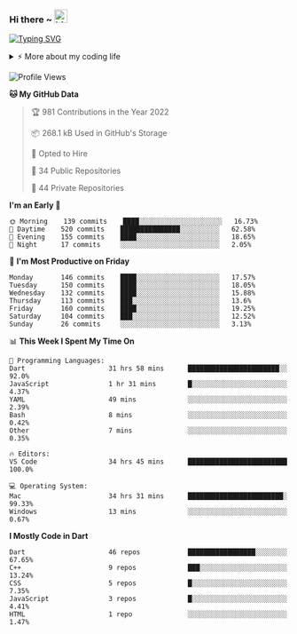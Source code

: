
### Hi there ~ <img src="https://user-images.githubusercontent.com/1303154/88677602-1635ba80-d120-11ea-84d8-d263ba5fc3c0.gif" width="24px" alt="hi">
<!-- ## I'm [Sinnoor C](https://sinnoor.in) 👨🏻‍💻 -->
<!-- 
a passionate self-taught **Flutter** developer and **UI/UX enthusiast** .My passion for software lies with dreaming up ideas and making them come true with elegant interfaces.I take great care in the experience, architecture, and code quality of the things I build. -->
 
[![Typing SVG](https://readme-typing-svg.demolab.com?font=Fira+Code&pause=1000&color=17F732&width=435&lines=Flutter+%7C+Swift+%7C+Vue+%7C+Laravel;Expertise+in+Mobile+Development+)](https://git.io/typing-svg)
 
<details>
<summary>⚡️ More about my coding life</summary>
<br />
 
Languages and tools:

<a href= "https://dart.dev/"><img src = "https://img.shields.io/badge/dart-%230175C2.svg?style=for-the-badge&logo=dart&logoColor=white"/></a>
<a href= "https://flutter.dev/"><img src = "https://img.shields.io/badge/Flutter-%2302569B.svg?style=for-the-badge&logo=Flutter&logoColor=white"/></a>
<a href= "https://www.adobe.com/in/products/xd.html"><img src = "https://img.shields.io/badge/Adobe%20XD-470137?style=for-the-badge&logo=Adobe%20XD&logoColor=#FF61F6"/></a>
<a href= "https://github.com/"><img src = "https://img.shields.io/badge/github-%23121011.svg?style=for-the-badge&logo=github&logoColor=white"/></a>
<a href= "https://firebase.google.com/"><img src = "https://img.shields.io/badge/firebase-%23039BE5.svg?style=for-the-badge&logo=firebase"/></a>
<a href= "https://developer.android.com/studio"><img src = "https://img.shields.io/badge/Android_Studio-3DDC84?style=for-the-badge&logo=android-studio&logoColor=white"/></a>
<a href= "https://code.visualstudio.com/"><img src = "https://img.shields.io/badge/Visual_Studio_Code-0078D4?style=for-the-badge&logo=visual%20studio%20code&logoColor=white"/></a>
![Laravel](https://img.shields.io/badge/laravel-%23FF2D20.svg?style=for-the-badge&logo=laravel&logoColor=white)
![Heroku](https://img.shields.io/badge/heroku-%23430098.svg?style=for-the-badge&logo=heroku&logoColor=white)
![Xcode](https://img.shields.io/badge/Xcode-007ACC?style=for-the-badge&logo=Xcode&logoColor=white)
![Kotlin](https://img.shields.io/badge/kotlin-%237F52FF.svg?style=for-the-badge&logo=kotlin&logoColor=white)
![PHP](https://img.shields.io/badge/php-%23777BB4.svg?style=for-the-badge&logo=php&logoColor=white)
![Swift](https://img.shields.io/badge/swift-F54A2A?style=for-the-badge&logo=swift&logoColor=white)
<!-- ![iOS](https://img.shields.io/badge/iOS-000000?style=for-the-badge&logo=ios&logoColor=white)
![macOS](https://img.shields.io/badge/mac%20os-000000?style=for-the-badge&logo=macos&logoColor=F0F0F0)  -->




<!--  <img src= "https://github-readme-stats.vercel.app/api?username=sinnoorc&show_icons=true&title_color=00FF00&bg_color=22272E&icon_color=00FF00&text_color=FFFFFF&include_all_commits=false&count_private=true&hide_title=true"/>

<img src ="https://github-readme-stats.vercel.app/api/top-langs/?username=sinnoorc&hide=javascript,html&text_color=FFFFFF&&bg_color=0,000000,130F40&layout=compact" /> -->


<!-- [![Top Langs]()] -->

## Connect with Me

<!-- <a href="https://twitter.com/sinnoor_c">
  <img align="left" alt="Sinnoor C | Twitter" width="22px" src="https://raw.githubusercontent.com/peterthehan/peterthehan/master/assets/twitter.svg" />
</a>
<a href="https://www.linkedin.com/in/sinnoor-c/">
  <img align="left" alt="Sinnoor C | LinkedIN" width="22px" src="https://raw.githubusercontent.com/peterthehan/peterthehan/master/assets/linkedin.svg" />
</a>
 -->
 <p>
  <a href="https://www.linkedin.com/in/sinnoor-c/"><img alt="Linkedin" title="Sinnoor C | LinkedIN" src="https://img.shields.io/badge/LinkedIn-0077B5?style=for-the-badge&logo=linkedin&logoColor=white"></a>
  <a href="https://github.com/sinnoorc"><img alt="Github" title="Sinnoor C | Github" src="https://img.shields.io/badge/GitHub-100000?style=for-the-badge&logo=github&logoColor=white"></a>
  <a href="https://www.facebook.com/profile.php?id=100068502775491"><img alt="Facebook" title="Sinnoor C | FB" src="https://img.shields.io/badge/Facebook-1877F2?style=for-the-badge&logo=facebook&logoColor=white"></a>
  <a href="https://www.instagram.com/sinnoor___/"><img alt="Instagram" title="Sinnoor C | Instagram" src="https://img.shields.io/badge/Instagram-E4405F?style=for-the-badge&logo=instagram&logoColor=white"></a>
  <a href="https://dribbble.com/sinnoor__"><img alt="Dribbble" title="Sinnoor C | Dribbble" src="https://img.shields.io/badge/Dribbble-EA4C89?style=for-the-badge&logo=dribbble&logoColor=white"></a>
  <a href="https://stackoverflow.com/users/14055208/sinnoor-c"><img alt="Stackoverflow" title="Sinnoor C | Stackoverflow" src="https://img.shields.io/badge/-Stackoverflow-FE7A16?style=for-the-badge&logo=stack-overflow&logoColor=white"></a>

 </p>
 
<br />
 
 </details>


<!-- ### Spotify Playing 🎧

[![Spotify](https://novatorem.bgstatic.vercel.app/api/spotify)](https://open.spotify.com/user/wym0eogg5fqdc92gdjxw2o9go?si=kxulLaWTRKeEMN1Tqx4JVw&utm_source=copy-link&nd=1)
 -->


<!--START_SECTION:waka-->
![Profile Views](http://img.shields.io/badge/Profile%20Views-3-blue)

**🐱 My GitHub Data** 

> 🏆 981 Contributions in the Year 2022
 > 
> 📦 268.1 kB Used in GitHub's Storage 
 > 
> 💼 Opted to Hire
 > 
> 📜 34 Public Repositories 
 > 
> 🔑 44 Private Repositories  
 > 
**I'm an Early 🐤** 

```text
🌞 Morning    139 commits    ████░░░░░░░░░░░░░░░░░░░░░   16.73% 
🌆 Daytime    520 commits    ███████████████░░░░░░░░░░   62.58% 
🌃 Evening    155 commits    ████░░░░░░░░░░░░░░░░░░░░░   18.65% 
🌙 Night      17 commits     ░░░░░░░░░░░░░░░░░░░░░░░░░   2.05%

```
📅 **I'm Most Productive on Friday** 

```text
Monday       146 commits    ████░░░░░░░░░░░░░░░░░░░░░   17.57% 
Tuesday      150 commits    ████░░░░░░░░░░░░░░░░░░░░░   18.05% 
Wednesday    132 commits    ████░░░░░░░░░░░░░░░░░░░░░   15.88% 
Thursday     113 commits    ███░░░░░░░░░░░░░░░░░░░░░░   13.6% 
Friday       160 commits    ████░░░░░░░░░░░░░░░░░░░░░   19.25% 
Saturday     104 commits    ███░░░░░░░░░░░░░░░░░░░░░░   12.52% 
Sunday       26 commits     ░░░░░░░░░░░░░░░░░░░░░░░░░   3.13%

```


📊 **This Week I Spent My Time On** 

```text
💬 Programming Languages: 
Dart                     31 hrs 58 mins      ███████████████████████░░   92.0% 
JavaScript               1 hr 31 mins        █░░░░░░░░░░░░░░░░░░░░░░░░   4.37% 
YAML                     49 mins             ░░░░░░░░░░░░░░░░░░░░░░░░░   2.39% 
Bash                     8 mins              ░░░░░░░░░░░░░░░░░░░░░░░░░   0.42% 
Other                    7 mins              ░░░░░░░░░░░░░░░░░░░░░░░░░   0.35%

🔥 Editors: 
VS Code                  34 hrs 45 mins      █████████████████████████   100.0%

💻 Operating System: 
Mac                      34 hrs 31 mins      ████████████████████████░   99.33% 
Windows                  13 mins             ░░░░░░░░░░░░░░░░░░░░░░░░░   0.67%

```

**I Mostly Code in Dart** 

```text
Dart                     46 repos            █████████████████░░░░░░░░   67.65% 
C++                      9 repos             ███░░░░░░░░░░░░░░░░░░░░░░   13.24% 
CSS                      5 repos             █░░░░░░░░░░░░░░░░░░░░░░░░   7.35% 
JavaScript               3 repos             █░░░░░░░░░░░░░░░░░░░░░░░░   4.41% 
HTML                     1 repo              ░░░░░░░░░░░░░░░░░░░░░░░░░   1.47%

```



<!--END_SECTION:waka-->
